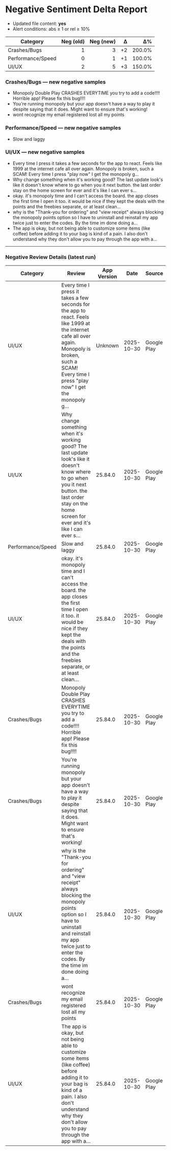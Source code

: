 # Negative Sentiment Delta Report

- Updated file content: **yes**
- Alert conditions: abs ≥ 1 or rel ≥ 10%

| Category | Neg (old) | Neg (new) | Δ | Δ% |
|---|---:|---:|---:|---:|
| Crashes/Bugs | 1 | 3 | +2 | 200.0% |
| Performance/Speed | 0 | 1 | +1 | 100.0% |
| UI/UX | 2 | 5 | +3 | 150.0% |

### Crashes/Bugs — new negative samples
- Monopoly Double Play CRASHES EVERYTIME you try to add a code!!!! Horrible app! Please fix this bug!!!!
- You're running monopoly but your app doesn't have a way to play it despite saying that it does. Might want to ensure that's working!
- wont recognize my email registered lost all my points

### Performance/Speed — new negative samples
- Slow and laggy

### UI/UX — new negative samples
- Every time I press it takes a few seconds for the app to react. Feels like 1999 at the internet cafe all over again. Monopoly is broken, such a SCAM! Every time I press "play now" I get the monopoly g…
- Why change something when it's working good? The last update look's like it doesn't know where to go when you it next button. the last order stay on the home screen for ever and it's like I can ever s…
- okay. it's monopoly time and I can't access the board. the app closes the first time I open it too. it would be nice if they kept the deals with the points and the freebies separate, or at least clean…
- why is the "Thank-you for ordering" and "view receipt" always blocking the monopoly points option so I have to uninstall and reinstall my app twice just to enter the codes. By the time im done doing a…
- The app is okay, but not being able to customize some items (like coffee) before adding it to your bag is kind of a pain. I also don't understand why they don't allow you to pay through the app with a…



---

### Negative Review Details (latest run)

| Category | Review | App Version | Date | Source |
| --- | --- | --- | --- | --- |
| UI/UX | Every time I press it takes a few seconds for the app to react. Feels like 1999 at the internet cafe all over again. Monopoly is broken, such a SCAM! Every time I press "play now" I get the monopoly g… | Unknown | 2025-10-30 | Google Play |
| UI/UX | Why change something when it's working good? The last update look's like it doesn't know where to go when you it next button. the last order stay on the home screen for ever and it's like I can ever s… | 25.84.0 | 2025-10-30 | Google Play |
| Performance/Speed | Slow and laggy | 25.84.0 | 2025-10-30 | Google Play |
| UI/UX | okay. it's monopoly time and I can't access the board. the app closes the first time I open it too. it would be nice if they kept the deals with the points and the freebies separate, or at least clean… | 25.84.0 | 2025-10-30 | Google Play |
| Crashes/Bugs | Monopoly Double Play CRASHES EVERYTIME you try to add a code!!!! Horrible app! Please fix this bug!!!! | 25.84.0 | 2025-10-30 | Google Play |
| Crashes/Bugs | You're running monopoly but your app doesn't have a way to play it despite saying that it does. Might want to ensure that's working! | 25.84.0 | 2025-10-30 | Google Play |
| UI/UX | why is the "Thank-you for ordering" and "view receipt" always blocking the monopoly points option so I have to uninstall and reinstall my app twice just to enter the codes. By the time im done doing a… | 25.84.0 | 2025-10-30 | Google Play |
| Crashes/Bugs | wont recognize my email registered lost all my points | 25.84.0 | 2025-10-30 | Google Play |
| UI/UX | The app is okay, but not being able to customize some items (like coffee) before adding it to your bag is kind of a pain. I also don't understand why they don't allow you to pay through the app with a… | 25.84.0 | 2025-10-30 | Google Play |
